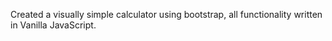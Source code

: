 Created a visually simple calculator using bootstrap, all functionality written in Vanilla JavaScript.
